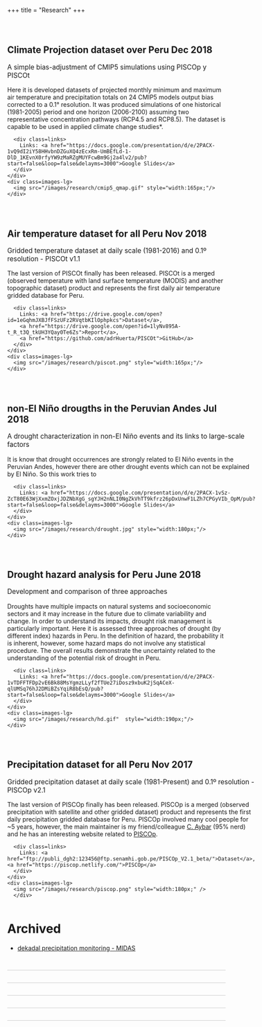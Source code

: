 +++
title = "Research"
+++

<style>
  .project {
    border-bottom: 1px solid #ccc;
    padding: 2em 0;
  }

  #content .project h2 {
    font-size: 1.6em;
  }

  #content .project .header {
    font-size: 1.5em;
    margin-bottom: 0.8em;
  }

  #content .project .header :first-child {
    margin-right: 0.5em;
  }

  #content .project .header .date {
    font-size: 0.8em;
    color: #555;
  }

  .container {
    display: flex;
  }

  .content {
    flex-grow: 1;
  }

  .headline {
    font-size: 1.1em;
    margin-bottom: 1em;
  }

  .container .images {
    margin-left: 1em;
    flex: 0 0 8em;
  }

  .container .images-lg {
    margin-left: 1em;
    flex: 0 0 15em;
  }

  .container.image-row {
    flex-direction: column;
  }

  .container.image-row .images {
    display: flex;
    align-items: center;
    justify-content: space-between;
    margin: 1em 0 0;
    flex-basis: initial;
  }


  .container .images img {
    margin: 0;
    width: 100%;
  }

  .container .images .image {
    flex: 0 0 30%;
  }

  .container.image-row .images img {
    width: initial;
    margin: 0;
  }

  .container .links {
    margin-top: 1em;
    font-weight: bold;
  }

  .container .links a {
    font-weight: normal;
  }
</style>

<div class=project>
  <h2 class=header>
    <span>Climate Projection dataset over Peru </span>
    <span class=date>Dec 2018</span>
  </h2>
  <div class=container>
    <div class=content>
      <div class=headline>
    A simple bias-adjustment of CMIP5 simulations using PISCOp y PISCOt
      </div>
      <p>
        Here it is developed datasets of projected monthly minimum and maximum air temperature and precipitation totals on 24 CMIP5 models output bias corrected to a 0.1° resolution. It was produced simulations of one historical (1981-2005) period and one horizon (2006-2100) assuming two representative concentration pathways (RCP4.5 and RCP8.5). The dataset is capable to be used in applied climate change studies*.
      </p>

      <div class=links>
        Links: <a href="https://docs.google.com/presentation/d/e/2PACX-1vQ9dI2iY58HHvbnDZGuXQ4zEcxRm-UmBEfLd-1-DlD_1KEvnX0rfyYW9zMaRZgMUYFcwBm9Gj2a4lv2/pub?start=false&loop=false&delayms=3000">Google Slides</a>
      </div>
    </div>
    <div class=images-lg>
      <img src="/images/research/cmip5_qmap.gif" style="width:165px;"/>
    </div>
  </div>
</div>


<div class=project>
  <h2 class=header>
    <span>Air temperature dataset for all Peru </span>
    <span class=date>Nov 2018</span>
  </h2>
  <div class=container>
    <div class=content>
      <div class=headline>
         Gridded temperature dataset at daily scale (1981-2016) and 0.1º resolution - PISCOt v1.1
      </div>
      <p>
The last version of PISCOt finally has been released. PISCOt is a merged (observed temperature with land surface temperature (MODIS) and another topographic dataset) product and represents the first daily air temperature gridded database for Peru.
       </p>

      <div class=links>
        Links: <a href="https://drive.google.com/open?id=1eGqhmJXBJfFSzUFz2RVqtbKIlOphpkcs">Dataset</a>, 
        <a href="https://drive.google.com/open?id=1lyNv895A-t_R_t3Q_tkUH3YQay0Te6Zs">Report</a>,
        <a href="https://github.com/adrHuerta/PISCOt">GitHub</a>
      </div>
    </div>
    <div class=images-lg>
      <img src="/images/research/piscot.png" style="width:165px;"/>
    </div>
  </div>
</div>




<div class=project>
  <h2 class=header>
    <span>non-El Niño drougths in the Peruvian Andes</span>
    <span class=date>Jul 2018</span>
  </h2>
  <div class=container>
    <div class=content>
      <div class=headline>
         A drought characterization in non-El Niño events and its links to large-scale factors 
      </div>
      <p>
        It is know that drought occurrences are strongly related to El Niño events in the Peruvian Andes, however there are other drought events which can not be explained by El Niño. So this work tries to   
      </p>

      <div class=links>
        Links: <a href="https://docs.google.com/presentation/d/e/2PACX-1vSz-ZcT80E63WjXxmZOxjJDZNbXgG_sgYJH2nNLI0NgZkVhTT9kfrz26pDxUnwF1LZh7CPGyVIb_OpM/pub?start=false&loop=false&delayms=3000">Google Slides</a>
      </div>
    </div>
    <div class=images-lg>
      <img src="/images/research/drought.jpg" style="width:180px;"/>
    </div>
  </div>
</div>

<div class=project>
  <h2 class=header>
    <span>Drought hazard analysis for Peru </span>
    <span class=date>June 2018</span>
  </h2>
  <div class=container>
    <div class=content>
      <div class=headline>
       Development and comparison of three approaches
      </div>
      <p>
        Droughts have multiple impacts on natural systems and socioeconomic sectors and it may increase in the future due to climate variability and change. In order to understand its impacts, drought risk management is particularly important. Here it is assessed three approaches of drought (by different index) hazards in Peru. In the definition of hazard, the probability it is inherent, however, some hazard maps do not involve any statistical procedure. The overall results demonstrate the uncertainty related to the understanding of the potential risk of drought in Peru.
      </p>

      <div class=links>
        Links: <a href="https://docs.google.com/presentation/d/e/2PACX-1vTDFFTFDp2vE6Bk88MsYgmzLLyf2fTUe27iDosz9xbuK2jSqACeX-qlUMSq76hJ2DMiBZsYqiR8bEsQ/pub?start=false&loop=false&delayms=3000">Google Slides</a>
      </div>
    </div>
    <div class=images-lg>
      <img src="/images/research/hd.gif"  style="width:190px;"/>
    </div>
  </div>
</div>


<div class=project>
  <h2 class=header>
    Precipitation dataset for all Peru
    <span class="date">Nov 2017</span>
  </h2>
  <div class=container>
    <div class=content>
      <div class=headline>
        Gridded precipitation dataset at daily scale (1981-Present) and 0.1º resolution - PISCOp v2.1
      </div>
      <p>
The last version of PISCOp finally has been released. PISCOp is a merged (observed precipitation with satellite and other gridded dataset) product and represents the first daily precipitation gridded database for Peru. PISCOp involved many cool people for ~5 years, however, the main maintainer is my friend/colleague <a href="https://csaybar.github.io/">C. Aybar</a> (95% nerd) and he has an interesting website related to <a href="https://piscop.netlify.com/">PISCOp</a>.
      </p>

      <div class=links>
        Links: <a href="ftp://publi_dgh2:123456@ftp.senamhi.gob.pe/PISCOp_V2.1_beta/">Dataset</a>, <a href="https://piscop.netlify.com/">PISCOp</a>
      </div>
    </div>
    <div class=images-lg>
      <img src="/images/research/piscop.png" style="width:180px;" />
      </div>
  </div>
</div>


# Archived

- [dekadal precipitation monitoring - MIDAS](https://github.com/adrHuerta/MIDAS)

 

